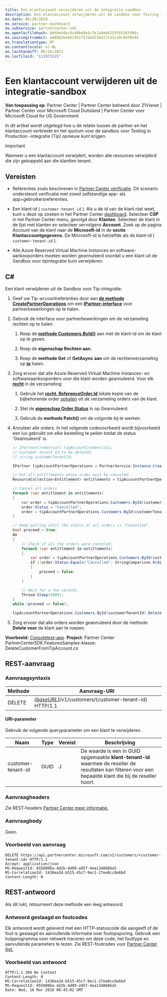 ```yaml
---
title: Een klantaccount verwijderen uit de integratie-sandbox
description: Een klantaccount verwijderen uit de sandbox voor Testing in Production -integratie (Tip).
ms.date: 06/20/2019
ms.service: partner-dashboard
ms.subservice: partnercenter-sdk
ms.openlocfilehash: b9d9e44ac9c40bd4e3c7e1a9e04253f853dfd96c
ms.sourcegitcommit: ad8082bee01fb1f57da423b417ca1ca9c0df8e45
ms.translationtype: MT
ms.contentlocale: nl-NL
ms.lasthandoff: 06/10/2021
ms.locfileid: "111973125"
---
```

# <a name="delete-a-customer-account-from-the-integration-sandbox"></a>Een klantaccount verwijderen uit de integratie-sandbox

**Van toepassing op**: Partner Center | Partner Center beheerd door 21Vianet | Partner Center voor Microsoft Cloud Duitsland | Partner Center voor Microsoft Cloud for US Government

In dit artikel wordt uitgelegd hoe u de relatie tussen de partner en het klantaccount verbreekt en het quotum voor de sandbox voor Testing in Production -integratie (Tip) opnieuw kunt krijgen.

> [!IMPORTANT]
> Wanneer u een klantaccount verwijdert, worden alle resources verwijderd die zijn gekoppeld aan die klantten tenant.

## <a name="prerequisites"></a>Vereisten

- Referenties zoals beschreven in [Partner Center verificatie](partner-center-authentication.md). Dit scenario ondersteunt verificatie met zowel zelfstandige app- als app+gebruikersreferenties.

- Een klant-id ( `customer-tenant-id` ). Als u de id van de klant niet weet, kunt u deze op zoeken in het Partner Center [dashboard](https://partner.microsoft.com/dashboard). Selecteer **CSP** in het Partner Center menu, gevolgd door **Klanten**. Selecteer de klant in de lijst met klanten en selecteer vervolgens **Account**. Zoek op de pagina Account van de klant naar de **Microsoft-id** in de **sectie Klantaccountgegevens.** De Microsoft-id is hetzelfde als de klant-id ( `customer-tenant-id` ).

- Alle Azure Reserved Virtual Machine Instances en software-aankooporders moeten worden geannuleerd voordat u een klant uit de Sandbox voor tipintegratie kunt verwijderen.

## <a name="c"></a>C\#

Een klant verwijderen uit de Sandbox voor Tip-integratie:

1. Geef uw Tip-accountreferenties door aan [**de methode CreatePartnerOperations**](/dotnet/api/microsoft.store.partnercenter.partnerservice.instance) om een [**IPartner-interface**](/dotnet/api/microsoft.store.partnercenter.ipartner) voor partnerbewerkingen op te halen.

2. Gebruik de interface voor partnerbewerkingen om de verzameling rechten op te halen:

    1. Roep de [**methode Customers.ById()**](/dotnet/api/microsoft.store.partnercenter.customers.icustomercollection.byid) aan met de klant-id om de klant op te geven.

    2. Roep de **eigenschap Rechten aan.**

    3. Roep de **methode Get** of **GetAsync aan** om de rechtenverzameling op [**te**](entitlement-resources.md) halen.

3. Zorg ervoor dat alle Azure Reserved Virtual Machine Instances- en softwareaankooporders voor die klant worden geannuleerd. Voor elk [**recht**](entitlement-resources.md) in de verzameling:

    1. Gebruik het [**recht. ReferenceOrder.Id**](entitlement-resources.md#referenceorder) lokale kopie van de bijbehorende order [ophalen](order-resources.md#order) uit de verzameling orders van de klant.

    2. Stel de [**eigenschap Order.Status**](order-resources.md#order) in op Geannuleerd.

    3. Gebruik de **methode Patch()** om de volgorde bij te werken.

4. Annuleer alle orders. In het volgende codevoorbeeld wordt bijvoorbeeld een lus gebruikt om elke bestelling te peilen totdat de status 'Geannuleerd' is.

    ``` csharp
    // IPartnerCredentials tipAccountCredentials;
    // Customer tenant Id to be deleted.
    // string customerTenantId;

    IPartner tipAccountPartnerOperations = PartnerService.Instance.CreatePartnerOperations(tipAccountCredentials);

    // Get all entitlements whose order must be canceled.
    ResourceCollection<Entitlement> entitlements = tipAccountPartnerOperations.Customers.ById(customerTenantId).Entitlements.Get();

    // Cancel all orders
    foreach (var entitlement in entitlements)
    {
        var order = tipAccountPartnerOperations.Customers.ById(customerTenantId).Orders.ById(entitlement.ReferenceOrder.Id).Get();
        order.Status = "Cancelled";
        order = tipAccountPartnerOperations.Customers.ById(customerTenantId).Orders.ById(order.Id).Patch(order);
    }

    // Keep polling until the status of all orders is "Cancelled".
    bool proceed = true;
    do
    {
        // Check if all the orders were canceled.
        foreach (var entitlement in entitlements)
        {
            var order = tipAccountPartnerOperations.Customers.ById(customerTenantId).Orders.ById(entitlement.ReferenceOrder.Id).Get();
            if (!order.Status.Equals("Cancelled", StringComparison.OrdinalIgnoreCase))
            {
                proceed = false;
            }
        }

        // Wait for a few seconds.
        Thread.Sleep(5000);
    }
    while (proceed == false);

    tipAccountPartnerOperations.Customers.ById(customerTenantId).Delete();
    ```

5. Zorg ervoor dat alle orders worden geannuleerd door de methode **Delete voor** de klant aan te roepen.

**Voorbeeld:** [Consoletest-app](console-test-app.md). **Project:** Partner Center PartnerCenterSDK.FeaturesSamples-klasse: DeleteCustomerFromTipAccount.cs

## <a name="rest-request"></a>REST-aanvraag

### <a name="request-syntax"></a>Aanvraagsyntaxis

| Methode     | Aanvraag-URI                                                                            |
|------------|----------------------------------------------------------------------------------------|
| DELETE     | [*{baseURL}*](partner-center-rest-urls.md)/v1/customers/{customer-tenant-id} HTTP/1.1 |

#### <a name="uri-parameter"></a>URI-parameter

Gebruik de volgende queryparameter om een klant te verwijderen.

| Naam                   | Type     | Vereist | Beschrijving                                                                         |
|------------------------|----------|----------|-------------------------------------------------------------------------------------|
| customer-tenant-id     | GUID     | J        | De waarde is een in GUID opgemaakte **klant-tenant-id** waarmee de reseller de resultaten kan filteren voor een bepaalde klant die bij de reseller hoort. |

### <a name="request-headers"></a>Aanvraagheaders

Zie REST-headers [Partner Center meer informatie.](headers.md)

### <a name="request-body"></a>Aanvraagbody

Geen.

### <a name="request-example"></a>Voorbeeld van aanvraag

```http
DELETE https://api.partnercenter.microsoft.com/v1/customers/<customer-tenant-id> HTTP/1.1
Accept: application/json
MS-RequestId: 655890ba-4d2b-4d09-a95f-4ea1348686a5
MS-CorrelationId: 1438ea3d-b515-45c7-9ec1-27ee0cc8e6bd
Content-Length: 0
```

## <a name="rest-response"></a>REST-antwoord

Als dit lukt, retourneert deze methode een leeg antwoord.

### <a name="response-success-and-error-codes"></a>Antwoord geslaagd en foutcodes

Elk antwoord wordt geleverd met een HTTP-statuscode die aangeeft of de fout is geslaagd en aanvullende informatie over foutopsporing. Gebruik een hulpprogramma voor netwerk traceren om deze code, het fouttype en aanvullende parameters te lezen. Zie REST-foutcodes voor [Partner Center lijst.](error-codes.md)

### <a name="response-example"></a>Voorbeeld van antwoord

```http
HTTP/1.1 204 No Content
Content-Length: 0
MS-CorrelationId: 1438ea3d-b515-45c7-9ec1-27ee0cc8e6bd
MS-RequestId: 655890ba-4d2b-4d09-a95f-4ea1348686a5
Date: Wed, 16 Mar 2016 00:43:02 GMT
```
